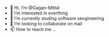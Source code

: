 - 👋 Hi, I’m @Gagan-Mittal
- 👀 I’m interested in everthing
- 🌱 I’m currently studing software sengineering
- 💞️ I’m looking to collaborate on mail
- 📫 How to reach me ...

<!---
Gagan-Mittal/Gagan-Mittal is a ✨ special ✨ repository because its `README.md` (this file) appears on your GitHub profile.
You can click the Preview link to take a look at your changes.
--->

